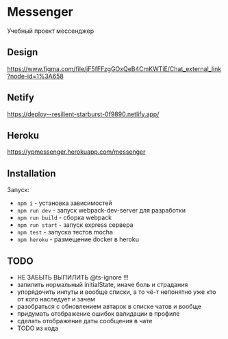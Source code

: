 # Messenger

Учебный проект мессенджер

## Design

https://www.figma.com/file/jF5fFFzgGOxQeB4CmKWTiE/Chat_external_link?node-id=1%3A658

## Netify

https://deploy--resilient-starburst-0f9890.netlify.app/

## Heroku

https://ypmessenger.herokuapp.com/messenger

## Installation

Запуск:

- `npm i` - установка зависимостей
- `npm run dev` - запуск webpack-dev-server для разработки
- `npm run build` - сборка webpack
- `npm run start` - запуск express сервера
- `npm test` - запуска тестов mocha
- `npm heroku` - размещение docker в heroku

## TODO

- НЕ ЗАБЫТЬ ВЫПИЛИТЬ @ts-ignore !!!
- запилить нормальный initialState, иначе боль и страдания
- упорядочить инпуты и вообще списки, а то чё-т непонятно уже кто от кого наследует и зачем
- разобраться с обновлением автарок в списке чатов и вообще
- придумать отображение ошибок валидации в профиле
- сделать отображение даты сообщения в чате
- TODO из кода
